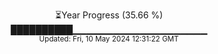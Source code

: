 <p align="center">
⏳Year Progress (35.66 %) <br>
██████████▁▁▁▁▁▁▁▁▁▁▁▁▁▁▁▁▁▁▁▁ <br>
<sub>Updated: Fri, 10 May 2024 12:31:22 GMT</sub>
</p>

